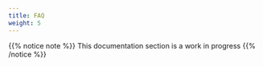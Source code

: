 ```yaml
---
title: FAQ
weight: 5
---
```


{{% notice note %}}
This documentation section is a work in progress
{{% /notice %}}